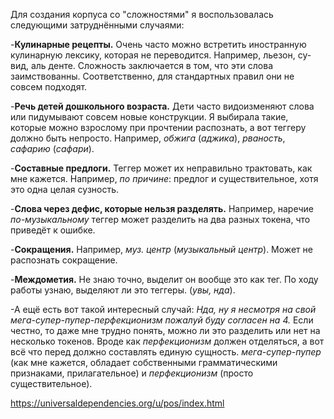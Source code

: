 Для создания корпуса со "сложностями" я воспользовалась следующими затруднёнными случаями:

-**Кулинарные рецепты.** Очень часто можно встретить иностранную кулинарную лексику, которая не переводится. Например, льезон, су-вид, аль денте. Сложность заключается в том, что эти слова заимствованны. Соответственно, для стандартных правил они не совсем подходят. 

-**Речь детей дошкольного возраста.** Дети часто видоизменяют слова или пидумывают совсем новые конструкции. Я выбирала такие, которые можно взрослому при прочтении распознать, а вот теггеру должно быть непросто. Например, *обжига* (*аджика*), *рваность*, *сафарию* (*сафари*).

-**Составные предлоги.** Теггер может их неправильно трактовать, как мне кажется. Например, *по причине*: предлог и существительное, хотя это одна целая сузность.

-**Слова через дефис, которые нельзя разделять.** Например, наречие *по-музыкальному* теггер может разделить на два разных токена, что приведёт к ошибке. 

-**Сокращения.** Например, *муз. центр* (*музыкальный центр*). Может не распознать сокращение.

-**Междометия.** Не знаю точно, выделит он вообще это как тег. По ходу работы узнаю, выделяют ли это теггеры. (*увы, нда*).

-А ещё есть вот такой интересный случай: *Нда, ну я несмотря на свой мега-супер-пупер-перфекционизм пожалуй буду согласен на 4.*
Если честно, то даже мне трудно понять, можно ли это разделить или нет на несколько токенов. Вроде как *перфекционизм* должен отделяться, а вот всё что перед должно составлять единую сущность. *мега-супер-пупер* (как мне кажется, обладает собственными грамматическими признаками, прилагательное) и *перфекционизм* (просто существительное). 

https://universaldependencies.org/u/pos/index.html
